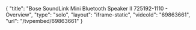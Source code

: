 {
    "title": "Bose SoundLink Mini Bluetooth Speaker II 725192-1110 - Overview",
    "type": "solo",
    "layout": "iframe-static",
    "videoId": "69863661",
    "url": "\/tvpembed\/69863661"
}